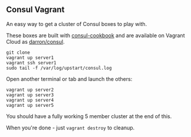 ## Consul Vagrant

An easy way to get a cluster of Consul boxes to play with.

These boxes are built with [consul-cookbook](https://github.com/darron/consul-cookbook) and are available on Vagrant Cloud as [darron/consul](https://vagrantcloud.com/darron/consul).

```
git clone
vagrant up server1
vagrant ssh server1
sudo tail -f /var/log/upstart/consul.log
```
Open another terminal or tab and launch the others:

```
vagrant up server2
vagrant up server3
vagrant up server4
vagrant up server5
```

You should have a fully working 5 member cluster at the end of this.

When you're done - just `vagrant destroy` to cleanup.

